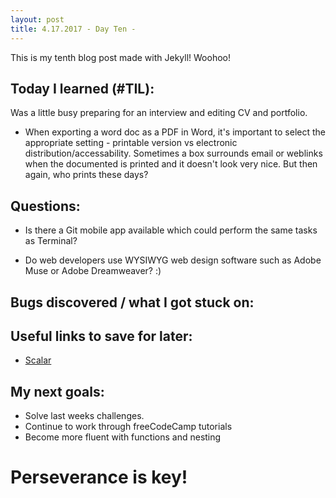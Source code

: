 ```yaml
---
layout: post
title: 4.17.2017 - Day Ten - 
---
```


This is my tenth blog post made with Jekyll! Woohoo! 

## Today I learned (#TIL):   

Was a little busy preparing for an interview and editing CV and portfolio.

- When exporting a word doc as a PDF in Word, it's important to select the appropriate setting - printable version vs electronic distribution/accessability.  Sometimes a box surrounds email or weblinks when the documented is printed and it doesn't look very nice.  But then again, who prints these days?    


## Questions:


- Is there a Git mobile app available which could perform the same tasks as Terminal?

- Do web developers use WYSIWYG web design software such as Adobe Muse or Adobe Dreamweaver? :)


## Bugs discovered / what I got stuck on:



## Useful links to save for later:

- [Scalar](http://scalar.usc.edu/) 



## My next goals:

- Solve last weeks challenges.
- Continue to work through freeCodeCamp tutorials
- Become more fluent with functions and nesting


# Perseverance is key!







